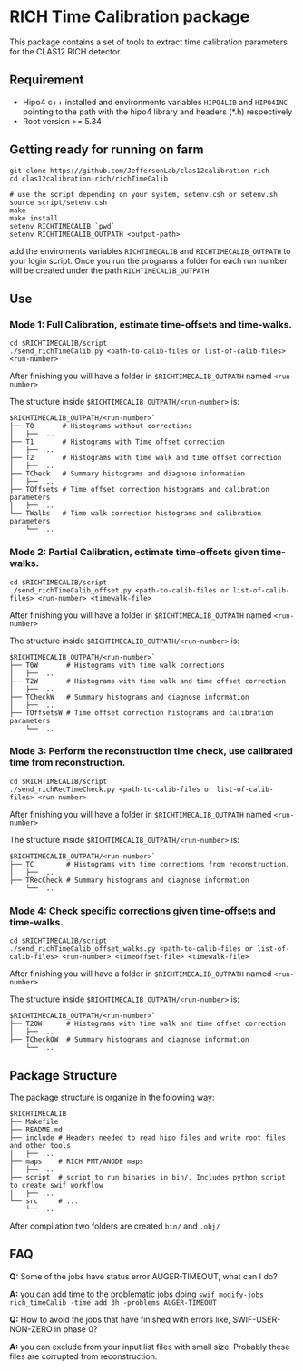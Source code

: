 # RICH Time Calibration package
This package contains a set of tools to extract time calibration parameters for the CLAS12 RICH detector.

## Requirement
* Hipo4 c++ installed and environments variables ```HIPO4LIB``` and  ```HIPO4INC``` pointing to the path with the hipo4 library and headers (*.h) respectively
* Root version >= 5.34

## Getting ready for running on farm
```
git clone https://github.com/JeffersonLab/clas12calibration-rich
cd clas12calibration-rich/richTimeCalib

# use the script depending on your system, setenv.csh or setenv.sh
source script/setenv.csh 
make
make install
setenv RICHTIMECALIB `pwd`
setenv RICHTIMECALIB_OUTPATH <output-path>
```
add the enviroments variables ```RICHTIMECALIB``` and ```RICHTIMECALIB_OUTPATH``` to your login script.
Once you run the programs a folder for each run number will be created under the path ```RICHTIMECALIB_OUTPATH```


## Use
### Mode 1: Full Calibration, estimate time-offsets and time-walks.
```
cd $RICHTIMECALIB/script
./send_richTimeCalib.py <path-to-calib-files or list-of-calib-files> <run-number>
```
After finishing you will have a folder in ```$RICHTIMECALIB_OUTPATH``` named ```<run-number>```

The structure inside ```$RICHTIMECALIB_OUTPATH/<run-number>``` is:
```
$RICHTIMECALIB_OUTPATH/<run-number>`
├── T0       # Histograms without corrections
│   ├── ...
├── T1       # Histograms with Time offset correction
│   ├── ...
├── T2       # Histograms with time walk and time offset correction
│   ├── ...
├── TCheck   # Summary histograms and diagnose information
│   ├── ...
├── TOffsets # Time offset correction histograms and calibration parameters
│   ├── ...
└── TWalks   # Time walk correction histograms and calibration parameters
    └── ...
```

### Mode 2: Partial Calibration, estimate time-offsets given time-walks.
```
cd $RICHTIMECALIB/script
./send_richTimeCalib_offset.py <path-to-calib-files or list-of-calib-files> <run-number> <timewalk-file>
```
After finishing you will have a folder in ```$RICHTIMECALIB_OUTPATH``` named ```<run-number>```

The structure inside ```$RICHTIMECALIB_OUTPATH/<run-number>``` is:
```
$RICHTIMECALIB_OUTPATH/<run-number>`
├── T0W       # Histograms with time walk corrections
│   ├── ...
├── T2W       # Histograms with time walk and time offset correction
│   ├── ...
├── TCheckW   # Summary histograms and diagnose information
│   ├── ...
├── TOffsetsW # Time offset correction histograms and calibration parameters
    └── ...
```

### Mode 3: Perform the reconstruction time check, use calibrated time from reconstruction.
```
cd $RICHTIMECALIB/script
./send_richRecTimeCheck.py <path-to-calib-files or list-of-calib-files> <run-number>
```
After finishing you will have a folder in ```$RICHTIMECALIB_OUTPATH``` named ```<run-number>```

The structure inside ```$RICHTIMECALIB_OUTPATH/<run-number>``` is:
```
$RICHTIMECALIB_OUTPATH/<run-number>`
├── TC        # Histograms with time corrections from reconstruction.
│   ├── ...
├── TRecCheck # Summary histograms and diagnose information
    └── ...
```

### Mode 4: Check specific corrections given time-offsets and time-walks.
```
cd $RICHTIMECALIB/script
./send_richTimeCalib_offset_walks.py <path-to-calib-files or list-of-calib-files> <run-number> <timeoffset-file> <timewalk-file>
```
After finishing you will have a folder in ```$RICHTIMECALIB_OUTPATH``` named ```<run-number>```

The structure inside ```$RICHTIMECALIB_OUTPATH/<run-number>``` is:
```
$RICHTIMECALIB_OUTPATH/<run-number>`
├── T2OW      # Histograms with time walk and time offset correction
│   ├── ...
├── TCheckOW  # Summary histograms and diagnose information
    └── ...
```

## Package Structure
The package structure is organize in the folowing way:
```
$RICHTIMECALIB
├── Makefile
├── README.md
├── include # Headers needed to read hipo files and write root files and other tools
│   ├── ...
├── maps    # RICH PMT/ANODE maps
│   ├── ...
├── script  # script to run binaries in bin/. Includes python script to create swif workflow
│   ├── ...
└── src	    # ...
    └── ...
```
After compilation two folders are created ```bin/``` and ```.obj/```
## FAQ
**Q:** Some of the jobs have status error AUGER-TIMEOUT, what can I do?

**A:**  you can add time to the problematic jobs doing ```swif modify-jobs rich_timeCalib -time add 3h -problems AUGER-TIMEOUT```

**Q:** How to avoid the jobs that have finished with errors like, SWIF-USER-NON-ZERO in phase 0?

**A:**  you can exclude from your input list files with small size. Probably these files are corrupted from reconstruction.
  
  